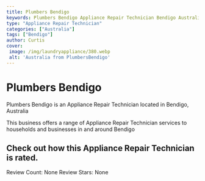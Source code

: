 ```yaml
---
title: Plumbers Bendigo
keywords: Plumbers Bendigo Appliance Repair Technician Bendigo Australia 
type: "Appliance Repair Technician"
categories: ["Australia"]
tags: ["Bendigo"]
author: Curtis
cover:
 image: /img/laundryappliance/380.webp
 alt: 'Australia from PlumbersBendigo'
---
```


# Plumbers Bendigo
Plumbers Bendigo is an Appliance Repair Technician located in Bendigo, Australia

This business offers a range of Appliance Repair Technician services to households and businesses in and around Bendigo

## Check out how this Appliance Repair Technician is rated.
Review Count: None
Review Stars: None
